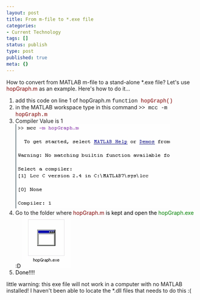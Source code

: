 ```yaml
---
layout: post
title: From m-file to *.exe file
categories:
- Current Technology
tags: []
status: publish
type: post
published: true
meta: {}
---
```

How to convert from MATLAB m-file to a stand-alone *.exe file? Let's use <font color="#800000">hopGraph.m</font> as an example. Here's how to do it...
<ol>
	<li>add this code on line 1 of hopGraph.m
<font face="Courier New">function <font color="#800000">hopGraph()</font></font></li>
	<li>in the MATLAB workspace type in this command
<font face="Courier New">&gt;&gt; mcc -m <font color="#800000">hopGraph.m</font> </font></li>
	<li>Compiler Value is 1
<img src="/img/compile0754389.jpg" /></li>
	<li>Go to the folder where <font color="#800000">hopGraph.m </font><font color="#000000">is kept and open the <font color="#008000">hopGraph.exe</font> :D
<img src="/img/exe0-432432.jpg" /></font></li>
	<li><font color="#000000">Done!!!!</font></li>
</ol>
little warning: this exe file will not work in a computer with no MATLAB installed! I haven't been able to locate the *.dll files that needs to do this :(
